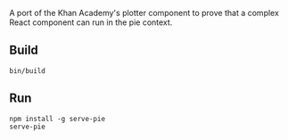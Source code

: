 A port of the Khan Academy's plotter component to prove that a complex React component can run in the pie context.

## Build 

```shell
bin/build
```

## Run 

```
npm install -g serve-pie
serve-pie
```